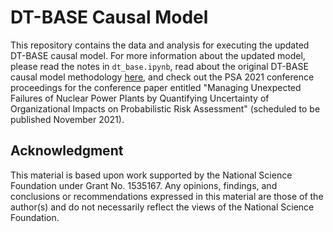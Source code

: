 # DT-BASE Causal Model
This repository contains the data and analysis for executing the updated DT-BASE causal model. For more information about the updated model, please read the notes in `dt_base.ipynb`, read about the original DT-BASE causal model methodology [here](https://www.researchgate.net/publication/329889892_Data-Theoretic_Methodology_and_Computational_Platform_to_Quantify_Organizational_Factors_in_Socio-Technical_Risk_Analysis), and check out the PSA 2021 conference proceedings for the conference paper entitled "Managing Unexpected Failures of Nuclear Power Plants by Quantifying Uncertainty of Organizational Impacts on Probabilistic Risk Assessment" (scheduled to be published November 2021).

## Acknowledgment
This material is based upon work supported by the National Science Foundation under Grant No. 1535167. Any opinions, findings, and conclusions or recommendations expressed in this material are those of the author(s) and do not necessarily reflect the views of the National Science Foundation.
